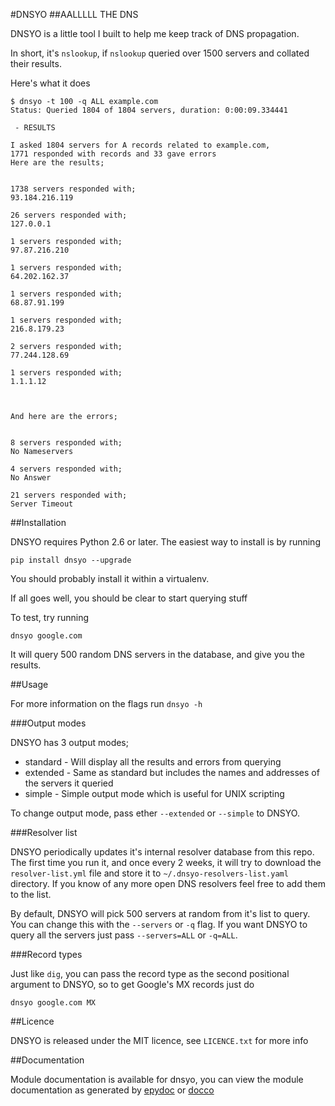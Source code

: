 #DNSYO
##AALLLLL THE DNS

DNSYO is a little tool I built to help me keep track of DNS propagation.

In short, it's `nslookup`, if `nslookup` queried over 1500 servers and collated their results.

Here's what it does

    $ dnsyo -t 100 -q ALL example.com
    Status: Queried 1804 of 1804 servers, duration: 0:00:09.334441

     - RESULTS

    I asked 1804 servers for A records related to example.com,
    1771 responded with records and 33 gave errors
    Here are the results;


    1738 servers responded with;
    93.184.216.119

    26 servers responded with;
    127.0.0.1

    1 servers responded with;
    97.87.216.210

    1 servers responded with;
    64.202.162.37

    1 servers responded with;
    68.87.91.199

    1 servers responded with;
    216.8.179.23

    2 servers responded with;
    77.244.128.69

    1 servers responded with;
    1.1.1.12



    And here are the errors;


    8 servers responded with;
    No Nameservers

    4 servers responded with;
    No Answer

    21 servers responded with;
    Server Timeout

##Installation

DNSYO requires Python 2.6 or later. The easiest way to install is by running

    pip install dnsyo --upgrade

You should probably install it within a virtualenv.

If all goes well, you should be clear to start querying stuff

To test, try running

    dnsyo google.com

It will query 500 random DNS servers in the database, and give you the results.

##Usage

For more information on the flags run `dnsyo -h`

###Output modes

DNSYO has 3 output modes;

  * standard - Will display all the results and errors from querying
  * extended - Same as standard but includes the names and addresses of the servers it queried
  * simple - Simple output mode which is useful for UNIX scripting

To change output mode, pass ether `--extended` or `--simple` to DNSYO.

###Resolver list

DNSYO periodically updates it's internal resolver database from this repo. The first time you run it, and once every 2 weeks, it will try to download the `resolver-list.yml` file and store it to `~/.dnsyo-resolvers-list.yaml` directory. If you know of any more open DNS resolvers feel free to add them to the list.

By default, DNSYO will pick 500 servers at random from it's list to query. You can change this with the `--servers` or `-q` flag. If you want DNSYO to query all the servers just pass `--servers=ALL` or `-q=ALL`.

###Record types

Just like `dig`, you can pass the record type as the second positional argument to DNSYO, so to get Google's MX records just do

    dnsyo google.com MX

##Licence

DNSYO is released under the MIT licence, see `LICENCE.txt` for more info

##Documentation

Module documentation is available for dnsyo, you can view the module documentation as generated by [epydoc](http://codesam-files.s3-website-us-east-1.amazonaws.com/dnsyo-docs/epydoc/) or [docco](http://codesam-files.s3-website-us-east-1.amazonaws.com/dnsyo-docs/docco/dnsyo.html)
